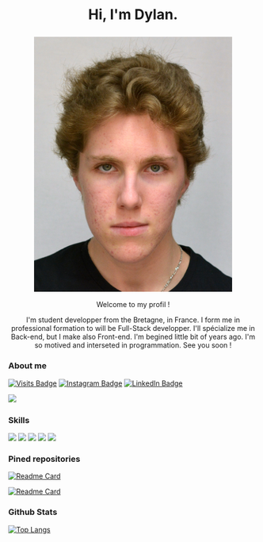 # <p align="center">Hi, I'm Dylan.</p>
<p align="center"><img src="./Dylan.jpg" alt="Dylan's photo" style="width: 400px;"></img></p>

<p align="center">Welcome to my profil !</p>

<p align="center">I'm student developper from the Bretagne, in France. I form me in professional formation to will be Full-Stack developper. I'll spécialize me in Back-end, but I make also Front-end. I'm begined little bit of years ago. I'm so motived and interseted in programmation. See you soon !</p>

### About me

[![Visits Badge](https://badges.pufler.dev/visits/Daymortel/Daymortel)](https://github.com/Daymortel)
[![Instagram Badge](https://img.shields.io/badge/Instagram-Profile-informational?style=flat&logo=instagram&logoColor=white&color=7232BD)](https://instagram.com/dylan.babonneau)
[![LinkedIn Badge](https://img.shields.io/badge/LinkedIn-Profile-informational?style=flat&logo=linkedin&logoColor=white&color=0D76A8)](https://www.linkedin.com/in/dylan-babonneau-27b9421bb/)

<img src="https://img.shields.io/badge/LinkedIn-0077B5?style=for-the-badge&logo=linkedin&logoColor=white"><a href="https://www.linkedin.com/in/dylan-babonneau-27b9421bb/"></a></img>

### Skills

![](https://img.shields.io/badge/Style-HTML-informational?style=flat&logo=html5&logoColor=white&color=4AB197)
![](https://img.shields.io/badge/Style-CSS-informational?style=flat&logo=css3&logoColor=white&color=4AB197)
![](https://img.shields.io/badge/Code-JavaScript-informational?style=flat&logo=javascript&logoColor=white&color=4AB197)
![](https://img.shields.io/badge/Code-Python-informational?style=flat&logo=python&logoColor=white&color=4AB197)
![](https://img.shields.io/badge/Code-C-informational?style=flat&logo=c&logoColor=white&color=4AB197)

### Pined repositories

[![Readme Card](https://github-readme-stats.vercel.app/api/pin/?username=Daymortel&repo=porto-dylan)](https://daymortel.github.io/porto-dylan/)

[![Readme Card](https://github-readme-stats.vercel.app/api/pin/?username=Daymortel&repo=keylogger-gui)](https://github.com/Daymortel/keylogger-gui)

### Github Stats

[![Top Langs](https://github-readme-stats.vercel.app/api/top-langs/?username=Daymortel&layout=compact)](https://github.com/Daymortel)

